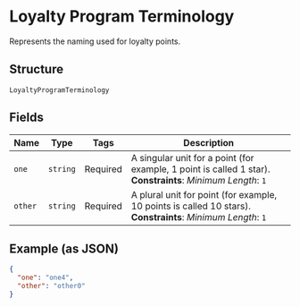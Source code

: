 
# Loyalty Program Terminology

Represents the naming used for loyalty points.

## Structure

`LoyaltyProgramTerminology`

## Fields

| Name | Type | Tags | Description |
|  --- | --- | --- | --- |
| `one` | `string` | Required | A singular unit for a point (for example, 1 point is called 1 star).<br/>**Constraints**: *Minimum Length*: `1` |
| `other` | `string` | Required | A plural unit for point (for example, 10 points is called 10 stars).<br/>**Constraints**: *Minimum Length*: `1` |

## Example (as JSON)

```json
{
  "one": "one4",
  "other": "other0"
}
```

